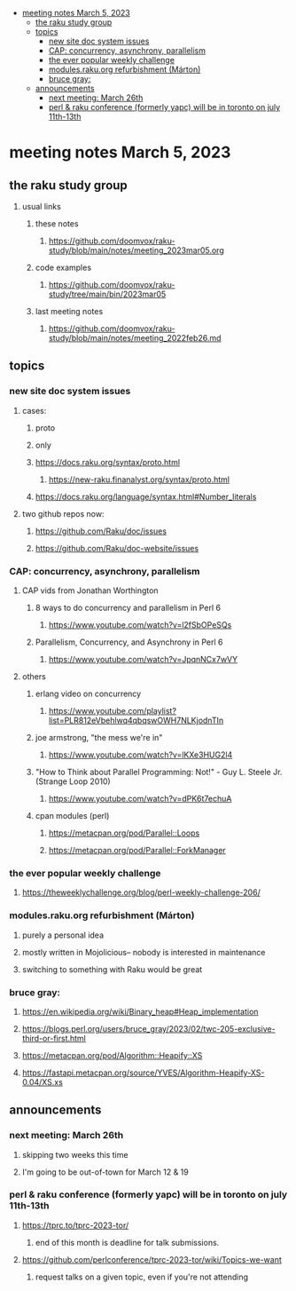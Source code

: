 - [meeting notes March 5, 2023](#org2d5ba70)
  - [the raku study group](#org0129263)
  - [topics](#org6fbf75b)
    - [new site doc system issues](#orgde2e438)
    - [CAP: concurrency, asynchrony, parallelism](#org7104bdb)
    - [the ever popular weekly challenge](#org6285613)
    - [modules.raku.org refurbishment (Márton)](#org553a37c)
    - [bruce gray:](#orgd02c577)
  - [announcements](#org4aebf5b)
    - [next meeting: March 26th](#orgdb6675b)
    - [perl & raku conference (formerly yapc) will be in toronto on july 11th-13th](#org0dbf84e)


<a id="org2d5ba70"></a>

# meeting notes March 5, 2023


<a id="org0129263"></a>

## the raku study group

1.  usual links

    1.  these notes
    
        1.  <https://github.com/doomvox/raku-study/blob/main/notes/meeting_2023mar05.org>
    
    2.  code examples
    
        1.  <https://github.com/doomvox/raku-study/tree/main/bin/2023mar05>
    
    3.  last meeting notes
    
        1.  <https://github.com/doomvox/raku-study/blob/main/notes/meeting_2022feb26.md>


<a id="org6fbf75b"></a>

## topics


<a id="orgde2e438"></a>

### new site doc system issues

1.  cases:

    1.  proto
    
    2.  only
    
    3.  <https://docs.raku.org/syntax/proto.html>
    
        1.  <https://new-raku.finanalyst.org/syntax/proto.html>
    
    4.  <https://docs.raku.org/language/syntax.html#Number_literals>

2.  two github repos now:

    1.  <https://github.com/Raku/doc/issues>
    
    2.  <https://github.com/Raku/doc-website/issues>


<a id="org7104bdb"></a>

### CAP: concurrency, asynchrony, parallelism

1.  CAP vids from Jonathan Worthington

    1.  8 ways to do concurrency and parallelism in Perl 6
    
        1.  <https://www.youtube.com/watch?v=l2fSbOPeSQs>
    
    2.  Parallelism, Concurrency, and Asynchrony in Perl 6
    
        1.  <https://www.youtube.com/watch?v=JpqnNCx7wVY>

2.  others

    1.  erlang video on concurrency
    
        1.  <https://www.youtube.com/playlist?list=PLR812eVbehlwq4qbqswOWH7NLKjodnTIn>
    
    2.  joe armstrong, "the mess we're in"
    
        1.  <https://www.youtube.com/watch?v=lKXe3HUG2l4>
    
    3.  "How to Think about Parallel Programming: Not!" - Guy L. Steele Jr. (Strange Loop 2010)
    
        1.  <https://www.youtube.com/watch?v=dPK6t7echuA>
    
    4.  cpan modules (perl)
    
        1.  <https://metacpan.org/pod/Parallel::Loops>
        
        2.  <https://metacpan.org/pod/Parallel::ForkManager>


<a id="org6285613"></a>

### the ever popular weekly challenge

1.  <https://theweeklychallenge.org/blog/perl-weekly-challenge-206/>


<a id="org553a37c"></a>

### modules.raku.org refurbishment (Márton)

1.  purely a personal idea

2.  mostly written in Mojolicious&#x2013; nobody is interested in maintenance

3.  switching to something with Raku would be great


<a id="orgd02c577"></a>

### bruce gray:

1.  <https://en.wikipedia.org/wiki/Binary_heap#Heap_implementation>

2.  <https://blogs.perl.org/users/bruce_gray/2023/02/twc-205-exclusive-third-or-first.html>

3.  <https://metacpan.org/pod/Algorithm::Heapify::XS>

4.  <https://fastapi.metacpan.org/source/YVES/Algorithm-Heapify-XS-0.04/XS.xs>


<a id="org4aebf5b"></a>

## announcements


<a id="orgdb6675b"></a>

### next meeting: March 26th

1.  skipping two weeks this time

2.  I'm going to be out-of-town for March 12 & 19


<a id="org0dbf84e"></a>

### perl & raku conference (formerly yapc) will be in toronto on july 11th-13th

1.  <https://tprc.to/tprc-2023-tor/>

    1.  end of this month is deadline for talk submissions.

2.  <https://github.com/perlconference/tprc-2023-tor/wiki/Topics-we-want>

    1.  request talks on a given topic, even if you're not attending

